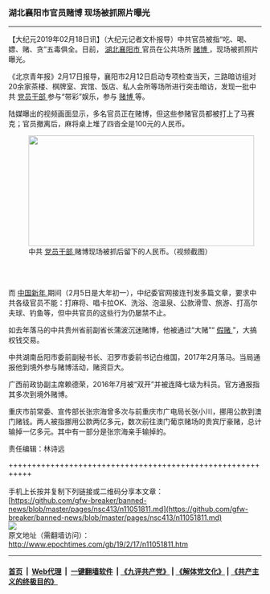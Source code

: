 ### 湖北襄阳市官员赌博 现场被抓照片曝光
------------------------

<p>
 【大纪元2019年02月18日讯】（大纪元记者文朴报导）中共官员被指“吃、喝、嫖、赌、贪”五毒俱全。日前，
 <a href="http://www.epochtimes.com/gb/tag/%E6%B9%96%E5%8C%97%E8%A5%84%E9%98%B3%E5%B8%82.html">
  湖北襄阳市
 </a>
 官员在公共场所
 <a href="http://www.epochtimes.com/gb/tag/%E8%B5%8C%E5%8D%9A.html">
  赌博
 </a>
 ，现场被抓照片曝光。
</p>
<p>
 《北京青年报》2月17日报导，襄阳市2月12日启动专项检查当天，三路暗访组对20余家茶楼、棋牌室、宾馆、饭店、私人会所等场所进行突击暗访，发现一批中共
 <a href="http://www.epochtimes.com/gb/tag/%E5%85%9A%E5%91%98%E5%B9%B2%E9%83%A8.html">
  党员干部
 </a>
 参与“带彩”娱乐，参与
 <a href="http://www.epochtimes.com/gb/tag/%E8%B5%8C%E5%8D%9A.html">
  赌博
 </a>
 等。
</p>
<p>
 陆媒曝出的视频画面显示，多名官员正在赌博，但这些参赌官员都被打上了马赛克；官员撤离后，麻将桌上堆了四沓全是100元的人民币。
</p>
<figure class="wp-caption aligncenter" id="attachment_11051884" style="width: 449px">
 <a href="http://i.epochtimes.com/assets/uploads/2019/02/32b514e75ce8d89d7ed7d9747eec6fdb.png">
  <img alt="" class=" wp-image-11051884" height="220" src="http://i.epochtimes.com/assets/uploads/2019/02/32b514e75ce8d89d7ed7d9747eec6fdb.png" width="449"/>
 </a>
 <br/><figcaption class="wp-caption-text">
  中共
  <a href="http://www.epochtimes.com/gb/tag/%E5%85%9A%E5%91%98%E5%B9%B2%E9%83%A8.html">
   党员干部
  </a>
  赌博现场被抓后留下的人民币。（视频截图）
 </figcaption><br/>
</figure><br/>
<p>
 而
 <a href="http://www.epochtimes.com/gb/tag/%E4%B8%AD%E5%9B%BD%E6%96%B0%E5%B9%B4.html">
  中国新年
 </a>
 期间（2月5日是大年初一），中纪委官网接连刊发多篇文章，要求中共各级官员不能：打麻将、唱卡拉OK、洗浴、泡温泉、公款滑雪、旅游、打高尔夫球、钓鱼等，但中共官员的这些行为仍屡禁不止。
</p>
<p>
 如去年落马的中共贵州省前副省长蒲波沉迷赌博，他被通过“大赌”“
 <a href="http://www.epochtimes.com/gb/tag/%E5%81%87%E8%B5%8C.html">
  假赌
 </a>
 ”，大搞权钱交易。
</p>
<p>
 中共湖南岳阳市委前副秘书长、汨罗市委前书记白维国，2017年2月落马。当局通报他到境外参与赌博活动，赌资巨大。
</p>
<p>
 广西前政协副主席赖德荣，2016年7月被“双开”并被连降七级为科员。官方通报指其多次到境外赌博。
</p>
<p>
 重庆市前常委、宣传部长张宗海曾多次与前重庆市广电局长张小川，挪用公款到澳门赌钱。两人被指挪用公款两亿多元，数次前往澳门葡京赌场的贵宾厅豪赌，总计输掉一亿多元。其中有一部分是张宗海亲手输掉的。
</p>
<p>
 责任编辑：林诗远
</p>

+++++++++++++++++++++++++++++++++++++++++++++++++++++++++++<br/><br/>
手机上长按并复制下列链接或二维码分享本文章：<br/>
[https://github.com/gfw-breaker/banned-news/blob/master/pages/nsc413/n11051811.md](https://github.com/gfw-breaker/banned-news/blob/master/pages/nsc413/n11051811.md)<br/>
[<img src='https://github.com/gfw-breaker/banned-news/blob/master/pages/nsc413/n11051811.md.png'/>](https://github.com/gfw-breaker/banned-news/blob/master/pages/nsc413/n11051811.md)<br/>
原文地址（需翻墙访问）：http://www.epochtimes.com/gb/19/2/17/n11051811.htm


------------------------
#### [首页](https://github.com/gfw-breaker/banned-news/blob/master/README.md) &nbsp;|&nbsp; [Web代理](https://github.com/labour-camp/helloworld) &nbsp;|&nbsp; [一键翻墙软件](https://github.com/gfw-breaker/nogfw/blob/master/README.md) &nbsp;| [《九评共产党》](https://github.com/gfw-breaker/9ping.md/blob/master/README.md#九评之一评共产党是什么) | [《解体党文化》](https://github.com/gfw-breaker/jtdwh.md/blob/master/README.md) | [《共产主义的终极目的》](https://github.com/gfw-breaker/gczydzjmd.md/blob/master/README.md)

